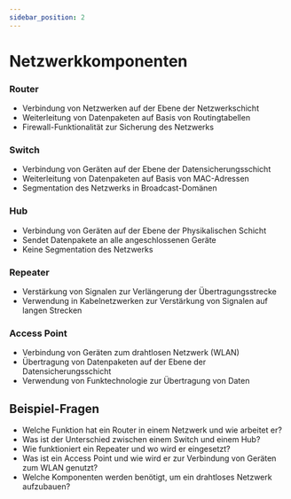 ```yaml
---
sidebar_position: 2
---
```


# Netzwerkkomponenten

<!--
Netzwerkkomponenten vergleichen und analysieren können -->

### Router

-   Verbindung von Netzwerken auf der Ebene der Netzwerkschicht
-   Weiterleitung von Datenpaketen auf Basis von Routingtabellen
-   Firewall-Funktionalität zur Sicherung des Netzwerks

### Switch

-   Verbindung von Geräten auf der Ebene der Datensicherungsschicht
-   Weiterleitung von Datenpaketen auf Basis von MAC-Adressen
-   Segmentation des Netzwerks in Broadcast-Domänen

### Hub

-   Verbindung von Geräten auf der Ebene der Physikalischen Schicht
-   Sendet Datenpakete an alle angeschlossenen Geräte
-   Keine Segmentation des Netzwerks

### Repeater

-   Verstärkung von Signalen zur Verlängerung der Übertragungsstrecke
-   Verwendung in Kabelnetzwerken zur Verstärkung von Signalen auf langen Strecken

### Access Point

-   Verbindung von Geräten zum drahtlosen Netzwerk (WLAN)
-   Übertragung von Datenpaketen auf der Ebene der Datensicherungsschicht
-   Verwendung von Funktechnologie zur Übertragung von Daten

## Beispiel-Fragen

-   Welche Funktion hat ein Router in einem Netzwerk und wie arbeitet er?
-   Was ist der Unterschied zwischen einem Switch und einem Hub?
-   Wie funktioniert ein Repeater und wo wird er eingesetzt?
-   Was ist ein Access Point und wie wird er zur Verbindung von Geräten zum WLAN genutzt?
-   Welche Komponenten werden benötigt, um ein drahtloses Netzwerk aufzubauen?
